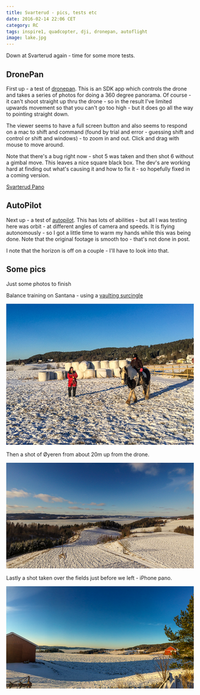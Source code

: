 ```yaml
---
title: Svarterud - pics, tests etc
date: 2016-02-14 22:06 CET
category: RC
tags: inspire1, quadcopter, dji, dronepan, autoflight
image: lake.jpg
---
```


Down at Svarterud again - time for some more tests.

## DronePan

First up - a test of [dronepan](http://www.dronepan.com/). This is an SDK app which controls the drone and takes a series of photos for doing a 360 degree panorama. Of course - it can't shoot straight up thru the drone - so in the result I've limited upwards movement so that you can't go too high - but it does go all the way to pointing straight down.

The viewer seems to have a full screen button and also seems to respond on a mac to shift and command (found by trial and error - guessing shift and control or shift and windows) - to zoom in and out. Click and drag with mouse to move around.

Note that there's a bug right now - shot 5 was taken and then shot 6 without a gimbal move. This leaves a nice square black box. The dev's are working hard at finding out what's causing it and how to fix it - so hopefully fixed in a coming version.

[Svarterud Pano](/static/2016/02/14/pano/)

## AutoPilot

Next up - a test of [autopilot](http://autoflightlogic.com/autopilot). This has lots of abilities - but all I was testing here was orbit - at different angles of camera and speeds. It is flying autonomously - so I got a little time to warm my hands while this was being done. Note that the original footage is smooth too - that's not done in post.

I note that the horizon is off on a couple - I'll have to look into that.

<embed-youtube id="x5rsRyfv9ZE"></embed-youtube>

## Some pics

Just some photos to finish

Balance training on Santana - using a [vaulting surcingle](https://www.google.nl/search?tbm=isch&q=vaulting+surcingle)

![Santana](santana.jpg 'Santana')

Then a shot of Øyeren from about 20m up from the drone.

![Øyeren from up high](lake.jpg 'Øyeren from up high')

Lastly a shot taken over the fields just before we left - iPhone pano.

![Landscape](landscape.jpg 'Landscape')
